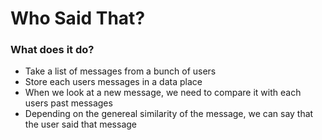 # Who Said That?
### What does it do?
- Take a list of messages from a bunch of users 
- Store each users messages in a data place
- When we look at a new message, we need to compare it with each users past messages
- Depending on the genereal similarity of the message, we can say that the user said that message
